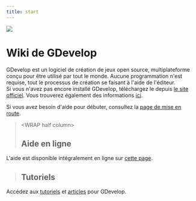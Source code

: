 ```yaml
---
title: start
---
```

![](/logocompleteeffecttranparent400x100.png)

# Wiki de GDevelop

GDevelop est un logiciel de création de jeux open source, multiplateforme conçu pour être utilisé par tout le monde. Aucune programmation n'est requise, tout le processus de création se faisant à l'aide de l'éditeur.  
Si vous n'avez pas encore installé GDevelop, téléchargez le depuis [le site officiel](http://www.compilgames.net/gd.php). Vous trouverez également des informations [ici](https://bruleur-naturel.fr/).

Si vous avez besoin d'aide pour débuter, consultez la [page de mise en route](/fr/gdevelop/documentation/manual/edit_getstart).

>  \<WRAP half column\>
> 
> ## Aide en ligne
> 
L'aide est disponible intégralement en ligne sur [cette page](/fr/gdevelop/documentation). 

> 
> 
> ## Tutoriels
> 
Accédez aux [tutoriels](/fr/gdevelop/tutorials) et [articles](/fr/gdevelop/articles) pour GDevelop.  
